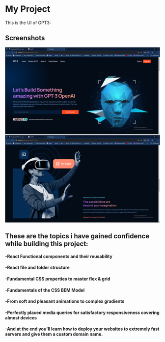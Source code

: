 # My Project

This is the UI of GPT3:

## Screenshots

![Screenshot 1](/screenshots/scr1.png)
![Screenshot 2](/screenshots/scr2.png)

## These are the topics i have gained confidence while building this project:
#### -React Functional components and their reusability
#### -React file and folder structure
#### -Fundamental CSS properties to master flex & grid
#### -Fundamentals of the CSS BEM Model
#### -From soft and pleasant animations to complex gradients
#### -Perfectly placed media queries for satisfactory responsiveness covering almost devices
#### -And at the end you'll learn how to deploy your websites to extremely fast servers and give them a custom domain name.
